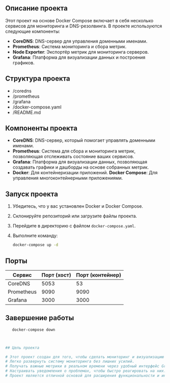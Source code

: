 ## Описание проекта

Этот проект на основе Docker Compose включает в себя несколько сервисов для мониторинга и DNS-резолвинга. В проекте используются следующие компоненты:

- **CoreDNS**: DNS-сервер для управления доменными именами.
- **Prometheus**: Система мониторинга и сбора метрик.
- **Node Exporter**: Экспортёр метрик для мониторинга серверов.
- **Grafana**: Платформа для визуализации данных и построения графиков.

## Структура проекта

- /coredns
- /prometheus
- /grafana
- /docker-compose.yaml
- /README.md


## Компоненты проекта

- **CoreDNS**: DNS-сервер, который помогает управлять доменными именами.
- **Prometheus**: Система для сбора и мониторинга метрик, позволяющая отслеживать состояние ваших сервисов.
- **Grafana**: Платформа для визуализации данных, позволяющая создавать графики и дашборды на основе собранных метрик.
- **Docker**: Для контейнеризации приложений.
**Docker Compose**: Для управления многоконтейнерными приложениями.

## Запуск проекта

1. Убедитесь, что у вас установлен Docker и Docker Compose.
2. Склонируйте репозиторий или загрузите файлы проекта.
3. Перейдите в директорию с файлом `docker-compose.yaml`.
4. Выполните команду:

   ```bash
   docker-compose up -d

## Порты

| Сервис       | Порт (хост) | Порт (контейнер) |
|--------------|-------------|-------------------|
| CoreDNS      | 5053        | 53                |
| Prometheus   | 9090        | 9090              |
| Grafana      | 3000        | 3000              |

  
## Завершение работы


```bash
   docker-compose down



## Цель проекта

# Этот проект создан для того, чтобы сделать мониторинг и визуализацию данных простыми и доступными. Он позволяет пользователям:
# Легко развернуть систему мониторинга без лишних усилий.
# Получать важные метрики в реальном времени через удобный интерфейс Grafana.
# Настраивать уведомления о проблемах, чтобы быстро реагировать на них.
# Проект является отличной основой для расширения функциональности и интеграции с другими инструментами в области DevOps.